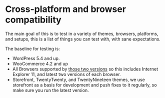 # Cross-platform and browser compatibility

The main goal of this is to test in a variety of themes, browsers, platforms, and setups, this is a list of things you can test with, with sane expectations.

The baseline for testing is:

-   WordPress 5.4 and up.
-   WooCommerce 4.2 and up
-   All Browsers supported by [those two versions](https://make.wordpress.org/core/handbook/best-practices/browser-support/) so this includes Internet Explorer 11, and latest two versions of each browser.
-   Storefront, TwentyTwenty, and TwentyNineteen themes, we use storefront as a basis for development and push fixes to it regularly, so make sure you run the latest version.
